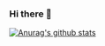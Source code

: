 ### Hi there 👋

[![Anurag's github stats](https://github-readme-stats.vercel.app/api?username=huunguyencs)](https://github.com/anuraghazra/github-readme-stats)

<!--
**huunguyencs/huunguyencs** is a ✨ _special_ ✨ repository because its `README.md` (this file) appears on your GitHub profile.

Here are some ideas to get you started:

- 🔭 I’m currently working on ...
- 🌱 I’m currently learning ...
- 👯 I’m looking to collaborate on ...
- 🤔 I’m looking for help with ...
- 💬 Ask me about ...
- 📫 How to reach me: ...
- 😄 Pronouns: ...
- ⚡ Fun fact: ...
-->
